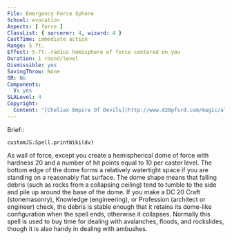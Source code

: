 ```yaml
---
File: Emergency Force Sphere
School: evocation
Aspects: [ force ]
ClassList: { sorcerer: 4, wizard: 4 }
CastTime: immediate action
Range: 5 ft.
Effect: 5-ft.-radius hemisphere of force centered on you
Duration: 1 round/level
Dismissible: yes
SavingThrow: None
SR: No
Components:
  V: yes
SLALevel: 4
Copyright:
  Content: "[Cheliax Empire Of Devils](http://www.d20pfsrd.com/magic/all-spells/e/e/emergency-force-sphere)"
---
```

Brief:: 

```dataviewjs
customJS.Spell.printWiki(dv)
```

As wall of force, except you create a hemispherical dome of force with hardness 20 and a number of hit points equal to 10 per caster level. The bottom edge of the dome forms a relatively watertight space if you are standing on a reasonably flat surface. The dome shape means that falling debris (such as rocks from a collapsing ceiling) tend to tumble to the side and pile up around the base of the dome. If you make a DC 20 Craft (stonemasonry), Knowledge (engineering), or Profession (architect or engineer) check, the debris is stable enough that it retains its dome-like configuration when the spell ends, otherwise it collapses.  Normally this spell is used to buy time for dealing with avalanches, floods, and rockslides, though it is also handy in dealing with ambushes.
